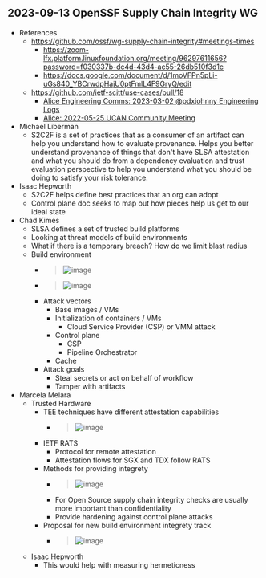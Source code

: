 ## 2023-09-13 OpenSSF Supply Chain Integrity WG

- References
  - https://github.com/ossf/wg-supply-chain-integrity#meetings-times
    - https://zoom-lfx.platform.linuxfoundation.org/meeting/96297611656?password=f030337b-dc4d-43d4-ac55-26db510f3d1c
    - https://docs.google.com/document/d/1moVFPn5pLi-uGs840_YBCrwdpHajU0ptFmlL4F9GryQ/edit
  - https://github.com/ietf-scitt/use-cases/pull/18
    - [Alice Engineering Comms: 2023-03-02 @pdxjohnny Engineering Logs](https://github.com/dffml/dffml/tree/main/docs/discussions/alice_engineering_comms/0194/reply_0000.md)
    - [Alice: 2022-05-25 UCAN Community Meeting](https://github.com/dffml/dffml/tree/main/docs/arch/alice/discussion/0023/reply_0050.md)
- Michael Liberman
  - S2C2F is a set of practices that as a consumer of an artifact can help you understand how to evaluate provenance. Helps you better understand provenance of things that don't have SLSA attestation and what you should do from a dependency evaluation and trust evaluation perspective to help you understand what you should be doing to satisfy your risk tolerance.
- Isaac Hepworth
  - S2C2F helps define best practices that an org can adopt
  - Control plane doc seeks to map out how pieces help us get to our ideal state
- Chad Kimes
  - SLSA defines a set of trusted build platforms
  - Looking at threat models of build environments
  - What if there is a temporary breach? How do we limit blast radius
  - Build environment
    - > ![image](https://github.com/dffml/dffml/assets/5950433/97620c92-8ad0-4ace-a452-f668cedfb084)
    - > ![image](https://github.com/dffml/dffml/assets/5950433/04a9140f-5a4e-474b-8f0a-73895537823b)
    - Attack vectors
      - Base images / VMs
      - Initialization of containers / VMs
        - Cloud Service Provider (CSP) or VMM attack
      - Control plane
        - CSP
        - Pipeline Orchestrator
      - Cache
    - Attack goals
      - Steal secrets or act on behalf of workflow
      - Tamper with artifacts
- Marcela Melara
  - Trusted Hardware
    - TEE techniques have different attestation capabilities
      - > ![image](https://github.com/dffml/dffml/assets/5950433/934bfa3b-5b53-42b5-b001-ddba818aef0c)
    - IETF RATS
      - Protocol for remote attestation
      - Attestation flows for SGX and TDX follow RATS
    - Methods for providing integrety
      - > ![image](https://github.com/dffml/dffml/assets/5950433/d40788a8-248e-4457-bc01-22d4ddb54a2e)
      - For Open Source supply chain integrity checks are usually more important than confidentiality
      - Provide hardening against control plane attacks
    - Proposal for new build environment integrety track
      - > ![image](https://github.com/dffml/dffml/assets/5950433/a174fe0b-89ca-4d79-8cf9-2c1e14d9ad25)
  - Isaac Hepworth
    - This would help with measuring hermeticness